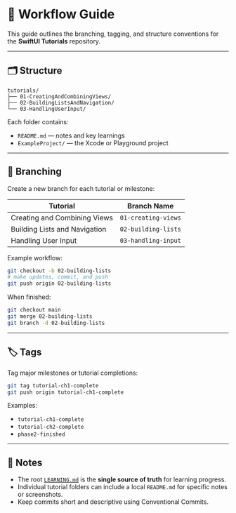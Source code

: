 # 🧭 Workflow Guide

This guide outlines the branching, tagging, and structure conventions for the **SwiftUI Tutorials** repository.

---

## 🗂 Structure
```
tutorials/
├── 01-CreatingAndCombiningViews/
├── 02-BuildingListsAndNavigation/
└── 03-HandlingUserInput/
```

Each folder contains:
- `README.md` — notes and key learnings
- `ExampleProject/` — the Xcode or Playground project

---

## 🌿 Branching
Create a new branch for each tutorial or milestone:

| Tutorial | Branch Name |
|-----------|--------------|
| Creating and Combining Views | `01-creating-views` |
| Building Lists and Navigation | `02-building-lists` |
| Handling User Input | `03-handling-input` |

Example workflow:
```bash
git checkout -b 02-building-lists
# make updates, commit, and push
git push origin 02-building-lists
```

When finished:
```bash
git checkout main
git merge 02-building-lists
git branch -d 02-building-lists
```

---

## 🏷 Tags
Tag major milestones or tutorial completions:
```bash
git tag tutorial-ch1-complete
git push origin tutorial-ch1-complete
```

Examples:
- `tutorial-ch1-complete`
- `tutorial-ch2-complete`
- `phase2-finished`

---

## 🧠 Notes
- The root [`LEARNING.md`](./LEARNING.md) is the **single source of truth** for learning progress.
- Individual tutorial folders can include a local `README.md` for specific notes or screenshots.
- Keep commits short and descriptive using Conventional Commits.

